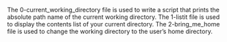 The 0-current_working_directory file is used to write a script that prints the absolute path name of the current working directory.
The 1-listit file is used to display the contents list of your current directory.
The 2-bring_me_home file is used to change the working directory to the user’s home directory.
